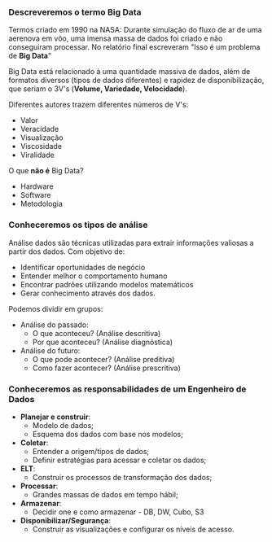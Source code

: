 ### Descreveremos o termo Big Data

Termos criado em 1990 na NASA: Durante simulação do fluxo de ar de uma aerenova em vôo, uma imensa massa de dados foi criado e não conseguiram processar. No relatório final escreveram "Isso é um problema de **Big Data**"

Big Data está relacionado à uma quantidade massiva de dados, além de formatos diversos (tipos de dados diferentes) e rapidez de disponibilização, que seriam o 3V's (**Volume, Variedade, Velocidade**).

Diferentes autores trazem diferentes números de V's:
  - Valor
  - Veracidade
  - Visualização
  - Viscosidade
  - Viralidade

O que **não é** Big Data?
  - Hardware
  - Software
  - Metodologia

### Conheceremos os tipos de análise

Análise dados são técnicas utilizadas para extrair informações valiosas a partir dos dados. Com objetivo de:
  - Identificar oportunidades de negócio
  - Entender melhor o comportamento humano
  - Encontrar padrões utilizando modelos matemáticos
  - Gerar conhecimento através dos dados.

Podemos dividir em grupos:
  - Análise do passado:
    - O que aconteceu? (Análise descritiva)
    - Por que aconteceu? (Análise diagnóstica)
  - Análise do futuro:
    - O que pode acontecer? (Análise preditiva)
    - Como fazer acontecer? (Análise prescritiva)

### Conheceremos as responsabilidades de um Engenheiro de Dados

  - **Planejar e construir**:
    - Modelo de dados;
    - Esquema dos dados com base nos modelos;
  - **Coletar**:
    - Entender a origem/tipos de dados;
    - Definir estratégias para acessar e coletar os dados;
  - **ELT**:
    - Construir os processos de transformação dos dados;
  - **Processar**:
    - Grandes massas de dados em tempo hábil;
  - **Armazenar**:
    - Decidir one e como armazenar - DB, DW, Cubo, S3
  - **Disponibilizar/Segurança**:
    - Construir as visualizações e configurar os níveis de acesso.